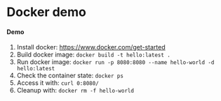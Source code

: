 # Docker demo

#### Demo

1. Install docker: https://www.docker.com/get-started
2. Build docker image: `docker build -t hello:latest .`
4. Run docker image: `docker run -p 8080:8080 --name hello-world -d hello:latest`
5. Check the container state: `docker ps`
6. Access it with: `curl 0:8080/`
7. Cleanup with: `docker rm -f hello-world`

